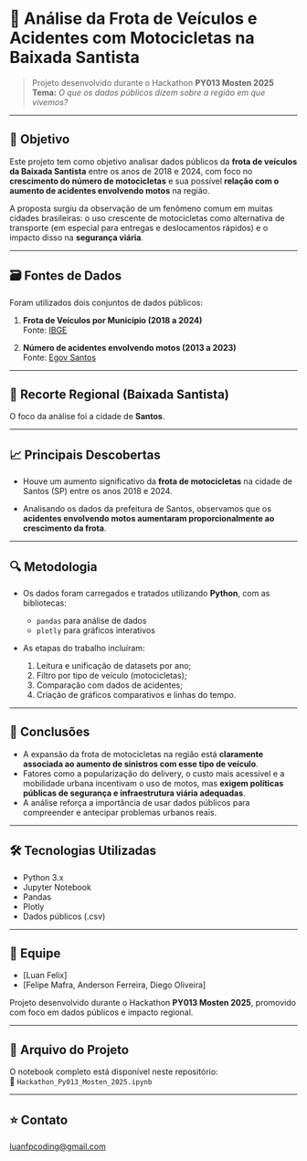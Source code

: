 # 🚦 Análise da Frota de Veículos e Acidentes com Motocicletas na Baixada Santista

> Projeto desenvolvido durante o Hackathon **PY013 Mosten 2025**  
> **Tema:** *O que os dados públicos dizem sobre a região em que vivemos?*

---

## 📌 Objetivo

Este projeto tem como objetivo analisar dados públicos da **frota de veículos da Baixada Santista** entre os anos de 2018 e 2024, com foco no **crescimento do número de motocicletas** e sua possível **relação com o aumento de acidentes envolvendo motos** na região.

A proposta surgiu da observação de um fenômeno comum em muitas cidades brasileiras: o uso crescente de motocicletas como alternativa de transporte (em especial para entregas e deslocamentos rápidos) e o impacto disso na **segurança viária**.

---

## 🗃️ Fontes de Dados

Foram utilizados dois conjuntos de dados públicos:

1. **Frota de Veículos por Município (2018 a 2024)**  
   Fonte: [IBGE](https://cidades.ibge.gov.br/brasil/sp/santos/pesquisa/22/28120)

2. **Número de acidentes envolvendo motos (2013 a 2023)**  
   Fonte: [Egov Santos](https://egov.santos.sp.gov.br/dadosabertos/detalhes/5187?origem=dados)

---

## 📍 Recorte Regional (Baixada Santista)

O foco da análise foi a cidade de **Santos**.

---

## 📈 Principais Descobertas

- Houve um aumento significativo da **frota de motocicletas** na cidade de Santos (SP) entre os anos 2018 e 2024.

- Analisando os dados da prefeitura de Santos, observamos que os **acidentes envolvendo motos aumentaram proporcionalmente ao crescimento da frota**.

---

## 🔍 Metodologia

- Os dados foram carregados e tratados utilizando **Python**, com as bibliotecas:
  - `pandas` para análise de dados
  - `plotly` para gráficos interativos

- As etapas do trabalho incluíram:
  1. Leitura e unificação de datasets por ano;
  2. Filtro por tipo de veículo (motocicletas);
  3. Comparação com dados de acidentes;
  4. Criação de gráficos comparativos e linhas do tempo.

---

## 📌 Conclusões

- A expansão da frota de motocicletas na região está **claramente associada ao aumento de sinistros com esse tipo de veículo**.
- Fatores como a popularização do delivery, o custo mais acessível e a mobilidade urbana incentivam o uso de motos, mas **exigem políticas públicas de segurança e infraestrutura viária adequadas**.
- A análise reforça a importância de usar dados públicos para compreender e antecipar problemas urbanos reais.

---

## 🛠️ Tecnologias Utilizadas

- Python 3.x  
- Jupyter Notebook  
- Pandas  
- Plotly  
- Dados públicos (.csv)

---

## 👥 Equipe

- [Luan Felix]  
- [Felipe Mafra, Anderson Ferreira, Diego Oliveira]  

Projeto desenvolvido durante o Hackathon **PY013 Mosten 2025**, promovido com foco em dados públicos e impacto regional.

---

## 📎 Arquivo do Projeto

O notebook completo está disponível neste repositório:  
📁 `Hackathon_Py013_Mosten_2025.ipynb`

---

## ⭐ Contato

luanfpcoding@gmail.com

